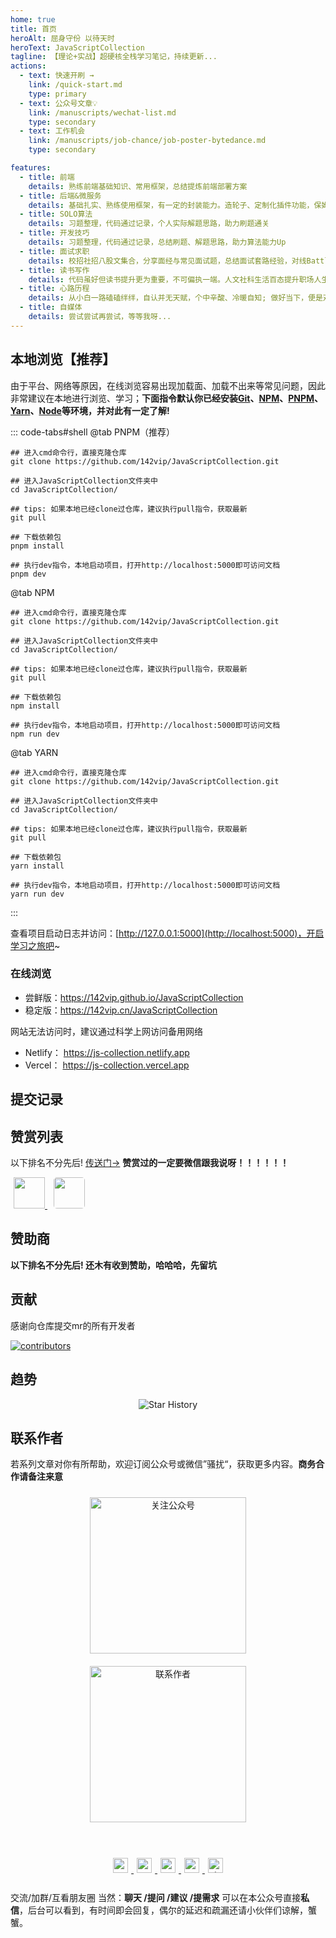 ```yaml
---
home: true
title: 首页
heroAlt: 屈身守份 以待天时
heroText: JavaScriptCollection
tagline: 【理论+实战】超硬核全栈学习笔记，持续更新...
actions:
  - text: 快速开刷 →
    link: /quick-start.md
    type: primary
  - text: 公众号文章💡
    link: /manuscripts/wechat-list.md
    type: secondary
  - text: 工作机会
    link: /manuscripts/job-chance/job-poster-bytedance.md
    type: secondary

features:
  - title: 前端
    details: 熟练前端基础知识、常用框架，总结提炼前端部署方案
  - title: 后端&微服务
    details: 基础扎实、熟练使用框架，有一定的封装能力。造轮子、定制化插件功能，保姆级前后端开发部署流程
  - title: SOLO算法
    details: 习题整理，代码通过记录，个人实际解题思路，助力刷题通关
  - title: 开发技巧
    details: 习题整理，代码通过记录，总结刷题、解题思路，助力算法能力Up
  - title: 面试求职
    details: 校招社招八股文集合，分享面经与常见面试题，总结面试套路经验，对线Battle面试官有条不紊
  - title: 读书写作
    details: 代码虽好但读书提升更为重要，不可偏执一端。人文社科生活百态提升职场人生软技能
  - title: 心路历程
    details: 从小白一路磕磕绊绊，自认并无天赋，个中辛酸、冷暖自知; 做好当下，便是对自己的不辜负
  - title: 自媒体
    details: 尝试尝试再尝试，等等我呀...
---
```





[//]: # (<BiliBili bvid="BV1rd4y1V7tB"  />)

[//]: # (<XiGua id="7191010629048716605" />)

## 本地浏览【推荐】

由于平台、网络等原因，在线浏览容易出现加载面、加载不出来等常见问题，因此非常建议在本地进行浏览、学习；**下面指令默认你已经安装[Git](https://git-scm.com/download)、[NPM](https://www.npmjs.com/)、[PNPM](https://www.pnpm.cn/)、[Yarn](https://yarn.bootcss.com/)、[Node](http://nodejs.cn)等环境，并对此有一定了解!**

::: code-tabs#shell
@tab PNPM（推荐）

```bash:no-line-numbers
## 进入cmd命令行，直接克隆仓库
git clone https://github.com/142vip/JavaScriptCollection.git

## 进入JavaScriptCollection文件夹中
cd JavaScriptCollection/

## tips: 如果本地已经clone过仓库，建议执行pull指令，获取最新
git pull

## 下载依赖包
pnpm install

## 执行dev指令，本地启动项目，打开http://localhost:5000即可访问文档
pnpm dev

```

@tab NPM

```bash:no-line-numbers
## 进入cmd命令行，直接克隆仓库
git clone https://github.com/142vip/JavaScriptCollection.git

## 进入JavaScriptCollection文件夹中
cd JavaScriptCollection/

## tips: 如果本地已经clone过仓库，建议执行pull指令，获取最新
git pull

## 下载依赖包
npm install

## 执行dev指令，本地启动项目，打开http://localhost:5000即可访问文档
npm run dev

```

@tab YARN

```bash:no-line-numbers
## 进入cmd命令行，直接克隆仓库
git clone https://github.com/142vip/JavaScriptCollection.git

## 进入JavaScriptCollection文件夹中
cd JavaScriptCollection/

## tips: 如果本地已经clone过仓库，建议执行pull指令，获取最新
git pull

## 下载依赖包
yarn install

## 执行dev指令，本地启动项目，打开http://localhost:5000即可访问文档
yarn run dev

```

:::

查看项目启动日志并访问：[http://127.0.0.1:5000](http://localhost:5000)，开启学习之旅吧~

### 在线浏览

- 尝鲜版：<https://142vip.github.io/JavaScriptCollection>
- 稳定版：<https://142vip.cn/JavaScriptCollection>

网站无法访问时，建议通过科学上网访问备用网络

- Netlify： <https://js-collection.netlify.app>
- Vercel： <https://js-collection.vercel.app>

## 提交记录

## 赞赏列表

以下排名不分先后!  [传送门→]() **赞赏过的一定要微信跟我说呀！！！！！！**

<div>
  <a href="https://github.com/ChiefPing" target="_blank" style="margin: 5px">
    <img src="https://avatars2.githubusercontent.com/u/34122068?s=460&v=4" width="50px" style="brder-radius:5px;"/>
  </a>
   <a href="https://github.com/xiaoliuxin" target="_blank" style="margin: 5px">
    <img src="https://avatars2.githubusercontent.com/u/60652527?s=460&v=4"  style="border-radius:5px;"  width="50px"/>
  </a>
</div>

## 赞助商

**以下排名不分先后! 还木有收到赞助，哈哈哈，先留坑**

## 贡献

感谢向仓库提交mr的所有开发者

[![contributors](https://contrib.rocks/image?repo=142vip/JavaScriptCollection)](https://github.com/142vip/JavaScriptCollection/graphs/contributors)

## 趋势

<div style="text-align: center" align="center">
<img alt="Star History" src="https://api.star-history.com/svg?repos=142vip/JavaScriptCollection&type=Date" >
</div>

## 联系作者

若系列文章对你有所帮助，欢迎订阅公众号或微信”骚扰“，获取更多内容。**商务合作请备注来意**

<div style="text-align: center">
    <div  align="center" >
        <table style="border:none;cell-padding:0; cell-spacing:0;border-collapse:collapse;" border="0">
            <img src="https://cdn.statically.io/gh/142vip/cdn_service@main/media/fairy-sister-450x450.jpg"
                width="250px"
                style="margin: 10px"
                title="欢迎关注公众号:Rong姐姐好可爱" alt="关注公众号"/>
            <img src="https://cdn.statically.io/gh/142vip/cdn_service@main/media/chu-fan-443-650x650.jpg"
                width="250px"
style="margin: 10px"
                title="欢迎添加微信：chufan443 " alt="联系作者"/>
        </table>
    </div>
    <div  style="text-align: center;padding: 10px" align="center">
        <a
          href="https://github.com/mmdapl"
          rel="nofollow noreferrer"
          target="_blank"
          title="点击跳转Github主页"
        >
          <img src="https://cdn.statically.io/gh/142vip/cdn_service@main/main-vip/svg/github.svg"
            style="margin: 5px;width: 24px;height: 24px;">
        </a>
        <a
          href="https://gitee.com/Mmdapl"
          rel="nofollow noreferrer"
          target="_blank"
          title="点击跳转码云主页"
        >
          <img src="https://cdn.statically.io/gh/142vip/cdn_service@main/main-vip/svg/gitee.svg"
            style="margin: 5px;width: 24px;height: 24px;">
        </a>
        <a
          href="https://juejin.im/user/448256476724807"
          rel="nofollow noreferrer"
          target="_blank"
          title="点击跳转掘金主页"
        >
          <img src="https://cdn.statically.io/gh/142vip/cdn_service@main/main-vip/svg/juejin.svg"
            style="margin: 5px;width: 24px;height: 24px;">
        </a>
        <a
          href="https://space.bilibili.com/350937042"
          rel="nofollow noreferrer"
          target="_blank"
          title="点击跳转B站主页"
        >
          <img src="https://cdn.statically.io/gh/142vip/cdn_service@main/main-vip/svg/bilibili.svg"
            style="margin: 5px;width: 24px;height: 24px;">
        </a>
        <a
          href="https://blog.csdn.net/Mmdapl"
          rel="nofollow noreferrer"
          target="_blank"
          title="点击跳转CSDN博客主页"
        >
          <img src="https://cdn.statically.io/gh/142vip/cdn_service@main/main-vip/svg/csdn.svg"
            title="点击跳转CSDN博客主页"
            style="margin: 5px;width: 24px;height: 24px;">
        </a>
    </div>
</div>

交流/加群/互看朋友圈
当然：**聊天 /提问 /建议 /提需求** 可以在本公众号直接**私信**，后台可以看到，有时间即会回复，偶尔的延迟和疏漏还请小伙伴们谅解，蟹蟹。
